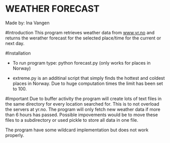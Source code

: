 # WEATHER FORECAST
Made by: Ina Vangen

#Introduction
This program retrieves weather data from www.yr.no and returns the werather forecast for the selected place/time for the current or next day.

#Installation

- To run program type: python forecast.py (only works for places in Norway)

- extreme.py is an additinal script that simply finds the hottest and coldest places in Norway. Due to huge computation times the limit has been set to 100.


#Important
Due to buffer activity the program will create lots of text files in the same directory for every location searched for. This is to not overload the servers at yr.no. The program will only fetch new weather data if more than 6 hours has passed. Possible impovements would be to move these files to a subdirectory or used pickle to store all data in one file.

The program have some wildcard implementation but does not work properly.